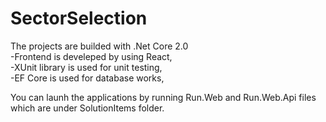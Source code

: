 # SectorSelection
The projects are builded with .Net Core 2.0<br/>
-Frontend is develeped by using React,<br/>
-XUnit library is used for unit testing,<br/>
-EF Core is used for database works,<br/>

You can launh the applications by running Run.Web and Run.Web.Api files which are under SolutionItems folder.
